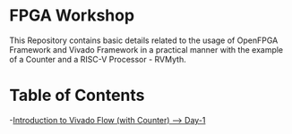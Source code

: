 # FPGA Workshop

This Repository contains basic details related to the usage of OpenFPGA Framework and Vivado Framework in a practical manner with the example of a Counter and a RISC-V Processor - RVMyth.

# Table of Contents
-[Introduction to Vivado Flow (with Counter) --> Day-1](#Day1)



